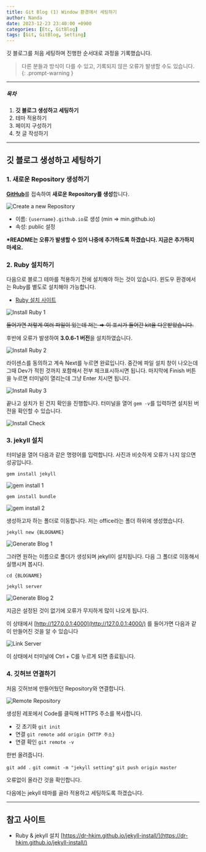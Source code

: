 ```yaml
---
title: Git Blog (1) Window 환경에서 세팅하기
author: Nanda
date: 2023-12-23 23:40:00 +0900
categories: [Etc, GitBlog]
tags: [Git, GitBlog, Setting]
---
```


<!-- outline-start -->

깃 블로그를 처음 세팅하며 진행한 순서대로 과정을 기록했습니다.

> 다른 분들과 방식이 다를 수 있고, 기록되지 않은 오류가 발생할 수도 있습니다.
{: .prompt-warning }

<!-- outline-end -->



***

##### 목차
1. **깃 블로그 생성하고 세팅하기**
2. 테마 적용하기
3. 페이지 구성하기
4. 첫 글 작성하기

***


## **깃 블로그 생성하고 세팅하기**




### 1. 새로운 Repository 생성하기

[**GitHub**](https://github.com/)를 접속하여 **새로운 Repository를 생성**합니다.

![Create a new Repository](/assets/img/post/20231223/post_1.png)

- 이름: `{username}.github.io`로 생성 (min ⇒ min.github.io)
- 속성: public 설정

**\*README는 오류가 발생할 수 있어 나중에 추가하도록 하겠습니다. 지금은 추가하지 마세요.**




### 2. Ruby 설치하기

다음으로 블로그 테마를 적용하기 전에 설치해야 하는 것이 있습니다.
윈도우 환경에서는 Ruby를 별도로 설치해야 가능합니다.

- [Ruby 설치 사이트](https://rubyinstaller.org/downloads/)

![Install Ruby 1](/assets/img/post/20231223/post_2.png)

~~들어가면 저렇게 여러 파일이 있는데 저는 ⇒ 이 표시가 들어간 kit을 다운받았습니다.~~

후반에 오류가 발생하여 **3.0.6-1 버전**을 설치하였습니다.

![Install Ruby 2](/assets/img/post/20231223/post_3.png)

라이센스를 동의하고 계속 Next를 누르면 완료입니다. 중간에 파일 설치 창이 나오는데 그때 Dev가 적힌 것까지 포함해서 전부 체크표시하시면 됩니다. 마지막에 Finish 버튼을 누르면 터미널이 열리는데 그냥 Enter 치시면 됩니다.

![Install Ruby 3](/assets/img/post/20231223/post_4.png)

끝나고 설치가 된 건지 확인을 진행합니다.
터미널을 열어 `gem -v`를 입력하면 설치된 버전을 확인할 수 있습니다.

![Install Check](/assets/img/post/20231223/post_5.png)




### 3. jekyll 설치
    
터미널을 열어 다음과 같은 명령어를 입력합니다. 사진과 비슷하게 오류가 나지 않으면 성공입니다.

`gem install jekyll`

![gem install 1](/assets/img/post/20231223/post_6.png)

`gem install bundle`

![gem install 2](/assets/img/post/20231223/post_7.png)

생성하고자 하는 폴더로 이동합니다. 저는 office라는 폴더 하위에 생성했습니다.

`jekyll new {BLOGNAME}`

![Generate Blog 1](/assets/img/post/20231223/post_8.png)

그러면 원하는 이름으로 폴더가 생성되며 jekyll이 설치됩니다.
다음 그 폴더로 이동해서 실행시켜 봅시다.

`cd {BLOGNAME}`

`jekyll server`

![Generate Blog 2](/assets/img/post/20231223/post_9.png)

지금은 설정된 것이 없기에 오류가 무지하게 많이 나오게 됩니다.

이 상태에서 [http://127.0.0.1:4000](http://127.0.0.1:4000/) 를 들어가면 다음과 같이 만들어진 것을 알 수 있습니다

![Link Server](/assets/img/post/20231223/post_10.png)

이 상태에서 터미널에 Ctrl + C를 누르게 되면 종료됩니다.




### 4. 깃허브 연결하기
    
처음 깃허브에 만들어뒀던 Repository와 연결합니다.

![Remote Repository](/assets/img/post/20231223/post_11.png)

생성된 레포에서 Code를 클릭해 HTTPS 주소를 복사합니다.

- 깃 초기화 `git init`
- 연결 `git remote add origin {HTTP 주소}`
- 연결 확인 `git remote -v`

한번 올려줍니다.

`git add .`
`git commit -m "jekyll setting"`
`git push origin master`

오류없이 올라간 것을 확인합니다.



다음에는 jekyll 테마를 골라 적용하고 세팅하도록 하겠습니다.



***


## 참고 사이트
- Ruby & jekyll 설치 [https://dr-hkim.github.io/jekyll-install/](https://dr-hkim.github.io/jekyll-install/)

